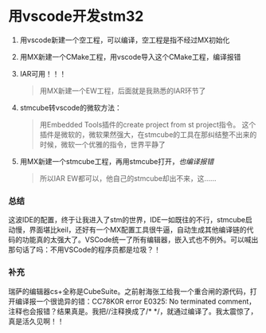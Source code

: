 # 用vscode开发stm32

1. 用vscode新建一个空工程，可以编译，空工程是指不经过MX初始化

1. 用MX新建一个CMake工程，用vscode导入这个CMake工程，编译报错

1. IAR可用！！！
    > 用MX新建一个EW工程，后面就是我熟悉的IAR环节了

1. stmcube转vscode的微软方法：
    > 用Embedded Tools插件的create project from st project指令。
    这个插件是微软的，微软果然强大，在stmcube的工具在那纠结整不出来的时候，微软一个优雅的指令，世界平静了

1. 用MX新建一个stmcube工程，再用stmcube打开，*也编译报错*
    > 所以IAR EW都可以，他自己的stmcube却出不来，这……

### 总结
  这波IDE的配置，终于让我进入了stm的世界，IDE一如既往的不行，stmcube启动慢，界面堪比keil，还好有一个MX配置工具很牛逼，自动生成其他编译链的代码的功能真的太强大了。VSCode统一了所有编辑器，嵌入式也不例外。可以喊出那句话了吗：不用VSCode的程序员都是垃圾？！

### 补充
  瑞萨的编辑器cs+全称是CubeSuite。之前射海张工给我一个重合闸的源代码，打开编译报一个很诡异的错：CC78K0R error E0325: No terminated comment，注释也会报错？结果真是。我把//注释换成了/* */，就通过编译了。我太震惊了，真是活久见啊！！